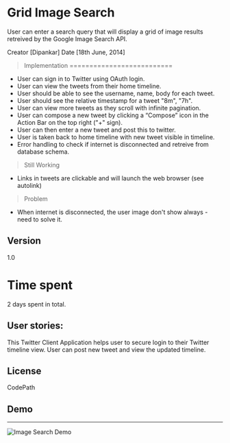 Grid Image Search
=========

User can enter a search query that will display a grid of image results retreived by the Google Image Search API.

Creator [Dipankar]  Date [18th June, 2014]

> Implementation
==========================
*   User can sign in to Twitter using OAuth login.
*   User can view the tweets from their home timeline.
*   User should be able to see the username, name, body for each tweet.
*   User should see the relative timestamp for a tweet "8m", "7h".
*   User can view more tweets as they scroll with infinite pagination.
*   User can compose a new tweet by clicking a “Compose” icon in the Action Bar on the top right ("+" sign).
*   User can then enter a new tweet and post this to twitter.
*   User is taken back to home timeline with new tweet visible in timeline.
*   Error handling to check if internet is disconnected and retreive from database schema.

> Still Working
*   Links in tweets are clickable and will launch the web browser (see autolink)

> Problem
*   When internet is disconnected, the user image don't show always - need to solve it.

Version
----
1.0


Time spent
==
2 days spent in total. 


User stories:
-----------
This Twitter Client Application helps user to secure login to their Twitter timeline view. User can post new tweet and view the updated timeline.

License
----
CodePath

Demo
---
---
![Image Search Demo](TwitterTimeline.gif)
